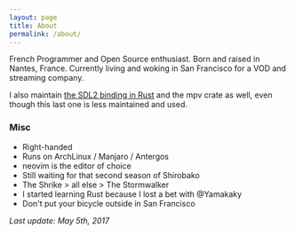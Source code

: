 ```yaml
---
layout: page
title: About
permalink: /about/
---
```


French Programmer and Open Source enthusiast. Born and raised in Nantes, France. Currently living and woking in San Francisco for a VOD and streaming company.

I also maintain [the SDL2 binding in Rust](https://github.com/AngryLawyer/rust-sdl2) and the mpv crate as well, even though this last one is less maintained and used.

### Misc

* Right-handed
* Runs on ArchLinux / Manjaro / Antergos
* neovim is the editor of choice
* Still waiting for that second season of Shirobako
* The Shrike > all else > The Stormwalker
* I started learning Rust because I lost a bet with @Yamakaky
* Don't put your bicycle outside in San Francisco

*Last update: May 5th, 2017*
